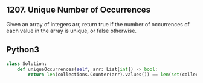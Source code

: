 
## 1207. Unique Number of Occurrences


Given an array of integers arr, return true if the number of occurrences of each value in the array is unique, or false otherwise.


## Python3

```python
class Solution:
    def uniqueOccurrences(self, arr: List[int]) -> bool:
        return len(collections.Counter(arr).values()) == len(set(collections.Counter(arr).values()))
        

```

